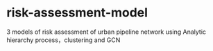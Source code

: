 # risk-assessment-model
3 models of risk assessment of urban pipeline network using Analytic hierarchy process，clustering and GCN
